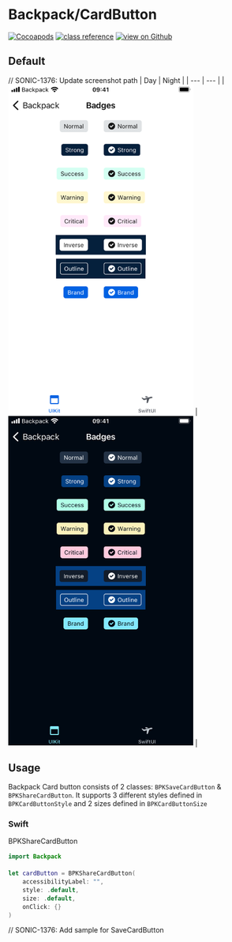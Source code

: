 # Backpack/CardButton

[![Cocoapods](https://img.shields.io/cocoapods/v/Backpack.svg?style=flat)](https://cocoapods.org/pods/Backpack)
[![class reference](https://img.shields.io/badge/Class%20reference-iOS-blue)](https://backpack.github.io/ios/versions/latest/uikit/Classes/BPKBadge.html)
[![view on Github](https://img.shields.io/badge/Source%20code-GitHub-lightgrey)](https://github.com/Skyscanner/backpack-ios/tree/main/Backpack/CardButton)

## Default
// SONIC-1376: Update screenshot path
| Day | Night |
| --- | --- |
| <img src="https://raw.githubusercontent.com/Skyscanner/backpack-ios/main/screenshots/iPhone%208-badge___all_lm.png" alt="" width="375" /> | <img src="https://raw.githubusercontent.com/Skyscanner/backpack-ios/main/screenshots/iPhone%208-badge___all_dm.png" alt="" width="375" /> |

## Usage

Backpack Card button consists of 2 classes: `BPKSaveCardButton` & `BPKShareCardButton`. It supports 3 different styles defined in `BPKCardButtonStyle` and 2 sizes defined in `BPKCardButtonSize`

### Swift

BPKShareCardButton 
```swift
import Backpack

let cardButton = BPKShareCardButton(
    accessibilityLabel: "",
    style: .default,
    size: .default,
    onClick: {}
)
```

// SONIC-1376: Add sample for SaveCardButton
